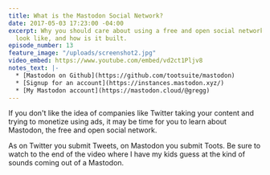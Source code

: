 ```yaml
---
title: What is the Mastodon Social Network?
date: 2017-05-03 17:23:00 -04:00
excerpt: Why you should care about using a free and open social network, what it might
  look like, and how is it built.
episode_number: 13
feature_image: "/uploads/screenshot2.jpg"
video_embed: https://www.youtube.com/embed/vd2ct1Pljv8
notes_text: |-
  * [Mastodon on Github](https://github.com/tootsuite/mastodon)
  * [Signup for an account](https://instances.mastodon.xyz/)
  * [My Mastodon account](https://mastodon.cloud/@gregg)
---
```


If you don't like the idea of companies like Twitter taking your content and trying to monetize using ads, it may be time for you to learn about Mastodon, the free and open social network.  

As on Twitter you submit Tweets, on Mastodon you submit Toots.  Be sure to watch to the end of the video where I have my kids guess at the kind of sounds coming out of a Mastodon.  